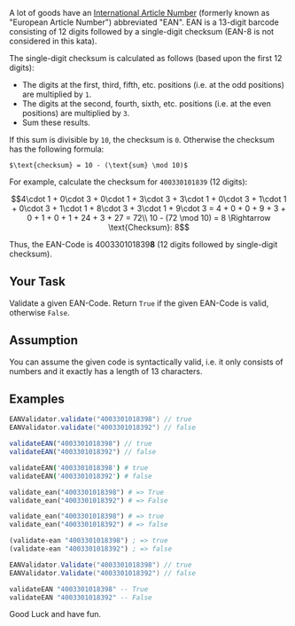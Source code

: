 A lot of goods have an [International Article Number](https://en.wikipedia.org/wiki/International_Article_Number_%28EAN%29) (formerly known as "European Article Number") abbreviated "EAN". EAN is a 13-digit barcode consisting of 12 digits followed by a single-digit checksum (EAN-8 is not considered in this kata).

The single-digit checksum is calculated as follows (based upon the first 12 digits):

* The digits at the first, third, fifth, etc. positions (i.e. at the odd positions) are multiplied by `1`.
* The digits at the second, fourth, sixth, etc. positions (i.e. at the even positions) are multiplied by `3`.
* Sum these results.

If this sum is divisible by `10`, the checksum is `0`. Otherwise the checksum has the following formula:

```$\text{checksum} = 10 - (\text{sum} \mod 10)$```

For example, calculate the checksum for `400330101839` (12 digits):

```math
4\cdot 1 + 0\cdot 3 + 0\cdot 1 + 3\cdot 3 + 3\cdot 1 + 0\cdot 3 + 1\cdot 1 + 0\cdot 3 + 1\cdot 1 + 8\cdot 3 + 3\cdot 1 + 9\cdot 3
= 4 + 0 + 0 + 9 + 3 + 0 + 1 + 0 + 1 + 24 + 3 + 27
= 72\\
10 - (72 \mod 10) = 8 \Rightarrow \text{Checksum}: 8
```

Thus, the EAN-Code is 400330101839**8** (12 digits followed by single-digit checksum).
 
## Your Task

Validate a given EAN-Code. Return `True` if the given EAN-Code is valid, otherwise `False`.

## Assumption

You can assume the given code is syntactically valid, i.e. it only consists of numbers and it exactly has a length of 13 characters.

## Examples

```java
EANValidator.validate("4003301018398") // true
EANValidator.validate("4003301018392") // false
```
```javascript
validateEAN("4003301018398") // true
validateEAN("4003301018392") // false
```
```coffeescript
validateEAN('4003301018398') # true
validateEAN('4003301018392') # false
```

```python
validate_ean("4003301018398") # => True
validate_ean("4003301018392") # => False
```
```ruby
validate_ean("4003301018398") # => true
validate_ean("4003301018392") # => false
```
```clojure
(validate-ean "4003301018398") ; => true
(validate-ean "4003301018392") ; => false
```
```csharp
EANValidator.Validate("4003301018398") // true
EANValidator.Validate("4003301018392") // false
```
```haskell
validateEAN "4003301018398" -- True
validateEAN "4003301018392" -- False
```


Good Luck and have fun.
